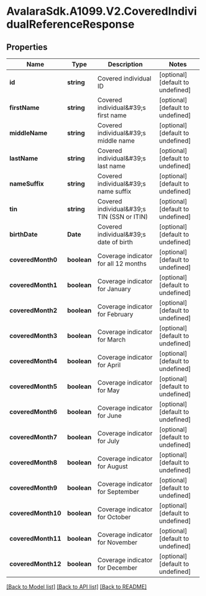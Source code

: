 # AvalaraSdk.A1099.V2.CoveredIndividualReferenceResponse

## Properties

Name | Type | Description | Notes
------------ | ------------- | ------------- | -------------
**id** | **string** | Covered individual ID | [optional] [default to undefined]
**firstName** | **string** | Covered individual\&#39;s first name | [optional] [default to undefined]
**middleName** | **string** | Covered individual\&#39;s middle name | [optional] [default to undefined]
**lastName** | **string** | Covered individual\&#39;s last name | [optional] [default to undefined]
**nameSuffix** | **string** | Covered individual\&#39;s name suffix | [optional] [default to undefined]
**tin** | **string** | Covered individual\&#39;s TIN (SSN or ITIN) | [optional] [default to undefined]
**birthDate** | **Date** | Covered individual\&#39;s date of birth | [optional] [default to undefined]
**coveredMonth0** | **boolean** | Coverage indicator for all 12 months | [optional] [default to undefined]
**coveredMonth1** | **boolean** | Coverage indicator for January | [optional] [default to undefined]
**coveredMonth2** | **boolean** | Coverage indicator for February | [optional] [default to undefined]
**coveredMonth3** | **boolean** | Coverage indicator for March | [optional] [default to undefined]
**coveredMonth4** | **boolean** | Coverage indicator for April | [optional] [default to undefined]
**coveredMonth5** | **boolean** | Coverage indicator for May | [optional] [default to undefined]
**coveredMonth6** | **boolean** | Coverage indicator for June | [optional] [default to undefined]
**coveredMonth7** | **boolean** | Coverage indicator for July | [optional] [default to undefined]
**coveredMonth8** | **boolean** | Coverage indicator for August | [optional] [default to undefined]
**coveredMonth9** | **boolean** | Coverage indicator for September | [optional] [default to undefined]
**coveredMonth10** | **boolean** | Coverage indicator for October | [optional] [default to undefined]
**coveredMonth11** | **boolean** | Coverage indicator for November | [optional] [default to undefined]
**coveredMonth12** | **boolean** | Coverage indicator for December | [optional] [default to undefined]

[[Back to Model list]](../../../README.md#documentation-for-models) [[Back to API list]](../../../README.md#documentation-for-api-endpoints) [[Back to README]](../../../README.md)

